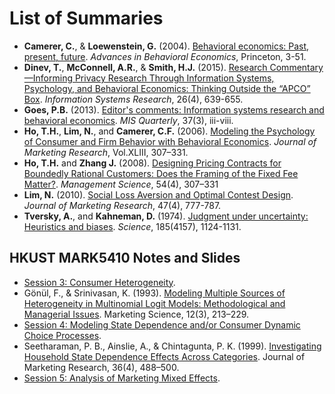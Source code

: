 # List of Summaries

- **Camerer, C.**, & **Loewenstein, G.** (2004). [Behavioral economics: Past, present, future](https://github.com/lc1915/paper_summaries/blob/master/Behavioral%20economics-%20Past%2C%20present%2C%20future.md). *Advances in Behavioral Economics*, Princeton, 3-51.
- **Dinev, T.**, **McConnell, A.R.**, & **Smith, H.J.** (2015). [Research Commentary—Informing Privacy Research Through Information Systems, Psychology, and Behavioral Economics: Thinking Outside the “APCO” Box](https://github.com/lc1915/paper_summaries/blob/master/Research%20Commentary%E2%80%94Informing%20Privacy%20Research%20Through%20Information%20Systems%2C%20Psychology%2C%20and%20Behavioral%20Economics-%20Thinking%20Outside%20the%20%E2%80%9CAPCO%E2%80%9D%20Box.md). *Information Systems Research*, 26(4), 639-655.
- **Goes, P.B.** (2013). [Editor's comments: Information systems research and behavioral economics](https://github.com/lc1915/paper_summaries/blob/master/Editor's%20comments-%20Information%20systems%20research%20and%20behavioral%20economics.md). *MIS Quarterly*, 37(3), iii-viii.
- **Ho, T.H.**, **Lim, N.**, and **Camerer, C.F.** (2006). [Modeling the Psychology of Consumer and Firm Behavior with Behavioral Economics](https://github.com/lc1915/paper_summaries/blob/master/Modeling%20the%20Psychology%20of%20Consumer%20and%20Firm%20Behavior%20with%20Behavioral%20Economics.md). *Journal of Marketing Research*, Vol.XLIII, 307–331.
- **Ho, T.H.** and **Zhang J.** (2008). [Designing Pricing Contracts for Boundedly Rational Customers: Does the Framing of the Fixed Fee Matter?](https://github.com/lc1915/paper_summaries/blob/master/Designing%20Pricing%20Contracts%20for%20Boundedly%20Rational%20Customers-%20Does%20the%20Framing%20of%20the%20Fixed%20Fee%20Matter-.md). *Management Science*, 54(4), 307–331
- **Lim, N.** (2010). [Social Loss Aversion and Optimal Contest Design](https://github.com/lc1915/paper_summaries/blob/master/Social%20Loss%20Aversion%20and%20Optimal%20Contest%20Design.md). *Journal of Marketing Research*, 47(4), 777-787.
- **Tversky, A.**, and **Kahneman, D.** (1974). [Judgment under uncertainty: Heuristics and biases](https://github.com/lc1915/paper_summaries/blob/master/Judgment%20under%20uncertainty-%20Heuristics%20and%20biases.md). *Science*, 185(4157), 1124-1131.

## HKUST MARK5410 Notes and Slides

- [Session 3: Consumer Heterogeneity](https://github.com/lc1915/paper_summaries/blob/master/HKUST_Mark5410/hkust_session3_overview.md).
- Gönül, F., & Srinivasan, K. (1993). [Modeling Multiple Sources of Heterogeneity in Multinomial Logit Models: Methodological and Managerial Issues](https://github.com/lc1915/paper_summaries/blob/master/HKUST_Mark5410/mark5410-session3.pdf). Marketing Science, 12(3), 213–229.
- [Session 4: Modeling State Dependence and/or Consumer Dynamic Choice Processes](https://github.com/lc1915/paper_summaries/blob/master/HKUST_Mark5410/hkust_session4_overview.md).
- Seetharaman, P. B., Ainslie, A., & Chintagunta, P. K. (1999). [Investigating Household State Dependence Effects Across Categories](https://github.com/lc1915/paper_summaries/blob/master/HKUST_Mark5410/mark5410-session4.pdf). Journal of Marketing Research, 36(4), 488–500. 
- [Session 5: Analysis of Marketing Mixed Effects](https://github.com/lc1915/paper_summaries/blob/master/HKUST_Mark5410/hkust_session5_overview.md).
